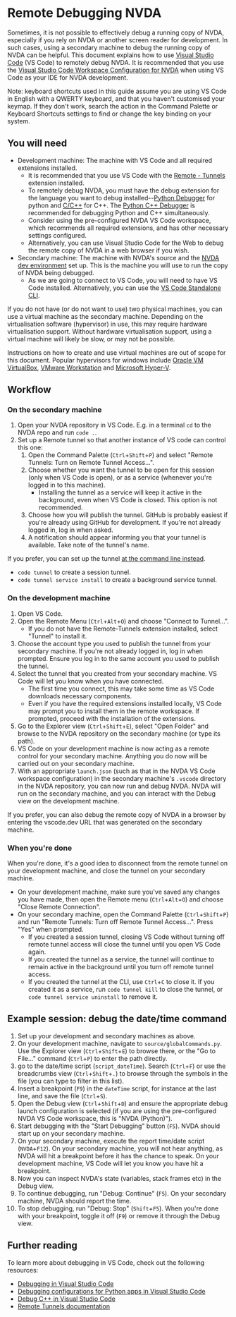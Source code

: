 # Remote Debugging NVDA

Sometimes, it is not possible to effectively debug a running copy of NVDA, especially if you rely on NVDA or another screen reader for development.
In such cases, using a secondary machine to debug the running copy of NVDA can be helpful.
This document explains how to use [Visual Studio Code] (VS Code) to remotely debug NVDA.
It is recommended that you use the [Visual Studio Code Workspace Configuration for NVDA] when using VS Code as your IDE for NVDA development.

Note: keyboard shortcuts used in this guide assume you are using VS Code in English with a QWERTY keyboard, and that you haven't customised your keymap.
If they don't work, search the action in the Command Palette or Keyboard Shortcuts settings to find or change the key binding on your system.

## You will need

* Development machine: The machine with VS Code and all required extensions installed.
  * It is recommended that you use VS Code with the [Remote - Tunnels] extension installed.
  * To remotely debug NVDA, you must have the debug extension for the language you want to debug installed--[Python Debugger] for python and [C/C++] for C++.
    The [Python C++ Debugger] is recommended for debugging Python and C++ simultaneously.
  * Consider using the pre-configured NVDA VS Code workspace, which recommends all required extensions, and has other necessary settings configured.
  * Alternatively, you can use Visual Studio Code for the Web to debug the remote copy of NVDA in a web browser if you wish.
* Secondary machine: The machine with NVDA's source and the [NVDA dev environment] set up.
  This is the machine you will use to run the copy of NVDA being debugged.
  * As we are going to connect to VS Code, you will need to have VS Code installed.
    Alternatively, you can use the [VS Code Standalone CLI].

If you do not have (or do not want to use) two physical machines, you can use a virtual machine as the secondary machine.
Depending on the virtualisation software (hypervisor) in use, this may require hardware virtualisation support.
Without hardware virtualisation support, using a virtual machine will likely be slow, or may not be possible.

Instructions on how to create and use virtual machines are out of scope for this document.
Popular hypervisors for windows include [Oracle VM VirtualBox], [VMware Workstation] and [Microsoft Hyper-V].

## Workflow

### On the secondary machine

1. Open your NVDA repository in VS Code.
   E.g. in a terminal `cd` to the NVDA repo and run `code .`.
2. Set up a Remote tunnel so that another instance of VS code can control this one:
   1. Open the Command Palette (`Ctrl`+`Shift`+`P`) and select "Remote Tunnels: Turn on Remote Tunnel Access...".
   2. Choose whether you want the tunnel to be open for this session (only when VS Code is open), or as a service (whenever you're logged in to this machine).
      * Installing the tunnel as a service will keep it active in the background, even when VS Code is closed.
        This option is not recommended.
   3. Choose how you will publish the tunnel.
      GitHub is probably easiest if you're already using GitHub for development.
      If you're not already logged in, log in when asked.
   4. A notification should appear informing you that your tunnel is available.
      Take note of the tunnel's name.

If you prefer, you can set up the tunnel [at the command line instead](https://code.visualstudio.com/docs/editor/command-line#_create-remote-tunnel).

* `code tunnel` to create a session tunnel.
* `code tunnel service install` to create a background service tunnel.

### On the development machine

1. Open VS Code.
2. Open the Remote Menu (`Ctrl`+`Alt`+`O`) and choose "Connect to Tunnel...".
   * If you do not have the Remote-Tunnels extension installed, select "Tunnel" to install it.
3. Choose the account type you used to publish the tunnel from your secondary machine.
   If you're not already logged in, log in when prompted.
   Ensure you log in to the same account you used to publish the tunnel.
4. Select the tunnel that you created from your secondary machine.
   VS Code will let you know when you have connected.
   * The first time you connect, this may take some time as VS Code downloads necessary components.
   * Even if you have the required extensions installed locally, VS Code may prompt you to install them in the remote workspace.
     If prompted, proceed with the installation of the extensions.
5. Go to the Explorer view (`Ctrl`+`Shift`+`E`), select "Open Folder" and browse to the NVDA repository on the secondary machine (or type its path).
6. VS Code on your development machine is now acting as a remote control for your secondary machine.
   Anything you do now will be carried out on your secondary machine.
7. With an appropriate `launch.json` (such as that in the NVDA VS Code workspace configuration) in the secondary machine's `.vscode` directory in the NVDA repository, you can now run and debug NVDA.
   NVDA will run on the secondary machine, and you can interact with the Debug view on the development machine.

If you prefer, you can also debug the remote copy of NVDA in a browser by entering the vscode.dev URL that was generated on the secondary machine.

### When you're done

When you're done, it's a good idea to disconnect from the remote tunnel on your development machine, and close the tunnel on your secondary machine.

* On your development machine, make sure you've saved any changes you have made, then open the Remote menu (`Ctrl`+`Alt`+`O`) and choose "Close Remote Connection".
* On your secondary machine, open the Command Palette (`Ctrl`+`Shift`+`P`) and run "Remote Tunnels: Turn off Remote Tunnel Access...".
  Press "Yes" when prompted.
  * If you created a session tunnel, closing VS Code without turning off remote tunnel access will close the tunnel until you open VS Code again.
  * If you created the tunnel as a service, the tunnel will continue to remain active in the background until you turn off remote tunnel access.
  * If you created the tunnel at the CLI, use `Ctrl`+`C` to close it.
    If you created it as a service, run `code tunnel kill` to close the tunnel, or `code tunnel service uninstall` to remove it.

## Example session: debug the date/time command

1. Set up your development and secondary machines as above.
2. On your development machine, navigate to `source/globalCommands.py`.
   Use the Explorer view (`Ctrl`+`Shift`+`E`) to browse there, or the "Go to File..." command (`Ctrl`+`P`) to enter the path directly.
3. go to the date/time script (`script_dateTime`).
   Search (`Ctrl`+`F`) or use the breadcrumbs view (`Ctrl`+`Shift`+`.`) to browse through the symbols in the file (you can type to filter in this list).
4. Insert a breakpoint (`F9`) in the `dateTime` script, for instance at the last line, and save the file (`Ctrl`+`S`).
5. Open the Debug view (`Ctrl`+`Shift`+`D`) and ensure the appropriate debug launch configuration is selected (if you are using the pre-configured NVDA VS Code workspace, this is "NVDA (Python)").
6. Start debugging with the "Start Debugging" button (`F5`).
   NVDA should start up on your secondary machine.
7. On your secondary machine, execute the report time/date script (`NVDA`+`F12`).
   On your secondary machine, you will not hear anything, as NVDA will hit a breakpoint before it has the chance to speak.
   On your development machine, VS Code will let you know you have hit a breakpoint.
8. Now you can inspect NVDA's state (variables, stack frames etc) in the Debug view.
9. To continue debugging, run "Debug: Continue" (`F5`).
   On your secondary machine, NVDA should report the time.
10. To stop debugging, run "Debug: Stop" (`Shift`+`F5`).
   When you're done with your breakpoint, toggle it off (`F9`) or remove it through the Debug view.

## Further reading

To learn more about debugging in VS Code, check out the following resources:

* [Debugging in Visual Studio Code](https://code.visualstudio.com/Docs/editor/debugging)
* [Debugging configurations for Python apps in Visual Studio Code](https://code.visualstudio.com/docs/python/debugging)
* [Debug C++ in Visual Studio Code](https://code.visualstudio.com/docs/cpp/cpp-debug)
* [Remote Tunnels documentation](https://code.visualstudio.com/docs/remote/tunnels)

[NVDA dev environment]: createDevEnvironment.md
[Visual Studio Code]: https://code.visualstudio.com/
[Remote - Tunnels]: https://marketplace.visualstudio.com/items?itemName=ms-vscode.remote-server
[Visual Studio Code Workspace Configuration for NVDA]: https://github.com/nvaccess/vscode-nvda
[Python C++ Debugger]: https://marketplace.visualstudio.com/items?itemName=benjamin-simmonds.pythoncpp-debug
[C/C++]: https://marketplace.visualstudio.com/items?itemName=ms-vscode.cpptools
[Oracle VM VirtualBox]: https://www.virtualbox.org/
[VMware Workstation]: https://www.vmware.com/products/desktop-hypervisor/workstation-and-fusion
[Microsoft Hyper-V]: https://learn.microsoft.com/en-us/virtualization/hyper-v-on-windows/about/
[Python Debugger]: https://marketplace.visualstudio.com/items?itemName=ms-python.debugpy
[VS Code Standalone CLI]: https://code.visualstudio.com/docs/remote/tunnels#_alternative-downloads
